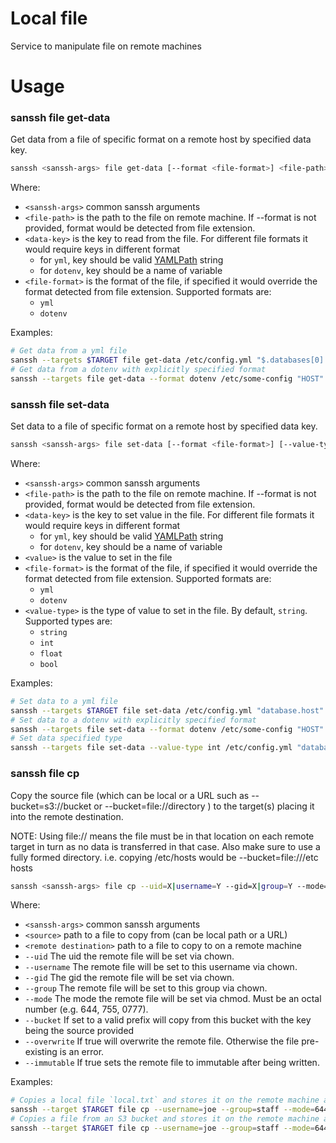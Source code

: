 # Local file
Service to manipulate file on remote machines

# Usage

### sanssh file get-data
Get data from a file of specific format on a remote host by specified data key.

```bash
sanssh <sanssh-args> file get-data [--format <file-format>] <file-path> <data-key>
```
Where:
- `<sanssh-args>` common sanssh arguments
- `<file-path>` is the path to the file on remote machine. If --format is not provided, format would be detected from file extension.
- `<data-key>` is the key to read from the file. For different file formats it would require keys in different format
    - for `yml`, key should be valid [YAMLPath](https://github.com/goccy/go-yaml/tree/master?tab=readme-ov-file#5-use-yamlpath) string
    - for `dotenv`, key should be a name of variable
- `<file-format>` is the format of the file, if specified it would override the format detected from file extension. Supported formats are:
    - `yml`
    - `dotenv`

Examples:
```bash
# Get data from a yml file
sanssh --targets $TARGET file get-data /etc/config.yml "$.databases[0].host"
# Get data from a dotenv with explicitly specified format
sanssh --targets file get-data --format dotenv /etc/some-config "HOST"
```

### sanssh file set-data
Set data to a file of specific format on a remote host by specified data key.

```bash
sanssh <sanssh-args> file set-data [--format <file-format>] [--value-type <value-type>] <file-path> <data-key> <value>
```
Where:
- `<sanssh-args>` common sanssh arguments
- `<file-path>` is the path to the file on remote machine. If --format is not provided, format would be detected from file extension.
- `<data-key>` is the key to set value in the file. For different file formats it would require keys in different format
  - for `yml`, key should be valid [YAMLPath](https://github.com/goccy/go-yaml/tree/master?tab=readme-ov-file#5-use-yamlpath) string
  - for `dotenv`, key should be a name of variable
- `<value>` is the value to set in the file
- `<file-format>` is the format of the file, if specified it would override the format detected from file extension. Supported formats are:
  - `yml`
  - `dotenv`
- `<value-type>` is the type of value to set in the file. By default, `string`. Supported types are:
  - `string`
  - `int`
  - `float`
  - `bool`

Examples:
```bash
# Set data to a yml file
sanssh --targets $TARGET file set-data /etc/config.yml "database.host" "localhost"
# Set data to a dotenv with explicitly specified format
sanssh --targets file set-data --format dotenv /etc/some-config "HOST" "localhost"
# Set data specified type
sanssh --targets file set-data --value-type int /etc/config.yml "database.port" 8080
```

### sanssh file cp
Copy the source file (which can be local or a URL such as --bucket=s3://bucket <source> or --bucket=file://directory <source>) to the target(s)
placing it into the remote destination.

NOTE: Using file:// means the file must be in that location on each remote target in turn as no data is transferred in that case. Also make
sure to use a fully formed directory. i.e. copying /etc/hosts would be --bucket=file:///etc hosts <destination>

```bash
sanssh <sanssh-args> file cp --uid=X|username=Y --gid=X|group=Y --mode=X [--bucket=XXX] [--overwrite] [--immutable] <source> <remote destination>
```
Where:
- `<sanssh-args>` common sanssh arguments
- `<source>` path to a file to copy from (can be local path or a URL)
- `<remote destination>` path to a file to copy to on a remote machine
- `--uid` The uid the remote file will be set via chown.
- `--username` The remote file will be set to this username via chown.
- `--gid` The gid the remote file will be set via chown.
- `--group` The remote file will be set to this group via chown.
- `--mode` The mode the remote file will be set via chmod. Must be an octal number (e.g. 644, 755, 0777).
- `--bucket` If set to a valid prefix will copy from this bucket with the key being the source provided
- `--overwrite` If true will overwrite the remote file. Otherwise the file pre-existing is an error.
- `--immutable` If true sets the remote file to immutable after being written.

Examples:
```bash
# Copies a local file `local.txt` and stores it on the remote machine as `/tmp/remote.txt`
sanssh --target $TARGET file cp --username=joe --group=staff --mode=644 local.txt /tmp/remote.txt
# Copies a file from an S3 bucket and stores it on the remote machine as `/tmp/remote.txt`
sanssh --target $TARGET file cp --username=joe --group=staff --mode=644 --bucket=s3://my-bucket local.txt /tmp/remote.txt
```
